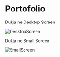 # Portofolio

Dukja ne Desktop Screen


![DesktopScreen](https://user-images.githubusercontent.com/67862759/201542685-a1c8d8af-7253-4f78-bbf4-6675f37f2e72.png)


Dukja ne Small Screen


![SmallScreen](https://user-images.githubusercontent.com/67862759/201542717-ca9e5491-9092-43dc-bf97-b01b52f65fca.png)

